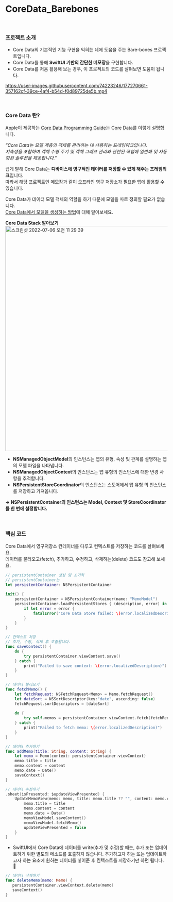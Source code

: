 # CoreData_Barebones
<br/>

### 프로젝트 소개
- Core Data의 기본적인 기능 구현을 익히는 데에 도움을 주는 Bare-bones 프로젝트입니다.
- Core Data를 통해 **SwiftUI 기반의 간단한 메모장**을 구현합니다.
- Core Data를 처음 활용해 보는 경우, 이 프로젝트의 코드를 살펴보면 도움이 됩니다.


https://user-images.githubusercontent.com/74223246/177270661-357162cf-39ce-4af4-b54d-f0d89725de5b.mp4



<br/>

### Core Data 란?   
Apple이 제공하는 [Core Data Programming Guide](https://developer.apple.com/library/archive/documentation/Cocoa/Conceptual/CoreData/index.html)는 Core Data를 이렇게 설명합니다.      

*“Core Data는 모델 계층의 객체를 관리하는 데 사용하는 프레임워크입니다.    
지속성을 포함하여 객체 수명 주기 및 객체 그래프 관리와 관련된 작업에 일반화 및 자동화된 솔루션을 제공합니다.”*     

쉽게 말해 Core Data는 **디바이스에 영구적인 데이터를 저장할 수 있게 해주는 프레임워크**입니다.     
따라서 해당 프로젝트인 메모장과 같이 오프라인 영구 저장소가 필요한 앱에 활용할 수 있습니다. 

Core Data가 데이터 모델 객체의 역할을 하기 때문에 모델을 따로 정의할 필요가 없습니다.   
[Core Data에서 모델을 생성하는 방법](https://codershigh.notion.site/Core-Data-16e1c71cf0824489b37d2b6036c8c3c9)에 대해 알아보세요.   

**Core Data Stack 알아보기**
<img width="700" alt="스크린샷 2022-07-06 오전 11 29 39" src="https://user-images.githubusercontent.com/74223246/177455146-61deeece-343b-4860-9a48-9ccd10f60ff7.png">
- **NSManagedObjectModel**의 인스턴스는 앱의 유형, 속성 및 관계를 설명하는 앱의 모델 파일을 나타냅니다.
- **NSManagedObjectContext**의 인스턴스는 앱 유형의 인스턴스에 대한 변경 사항을 추적합니다.
- **NSPersistentStoreCoordinator**의 인스턴스는 스토어에서 앱 유형 의 인스턴스를 저장하고 가져옵니다.    

**→ NSPersistentContainer의 인스턴스는 Model, Context 및 StoreCoordinator를 한 번에 설정합니다.**
<br/>
<br/>
<br/>

### 핵심 코드
Core Data에서 영구저장소 컨테이너를 다루고 컨텍스트를 저장하는 코드를 살펴보세요.   
데이터를 불러오고(fetch), 추가하고, 수정하고, 삭제하는(delete) 코드도 참고해 보세요.   

```Swift
// persistentContainer 생성 및 초기화 
// persistentContainer는 
let persistentContainer: NSPersistentContainer
    
init() {
    persistentContainer = NSPersistentContainer(name: "MemoModel")
    persistentContainer.loadPersistentStores { (description, error) in
        if let error = error {
            fatalError("Core Data Store failed: \(error.localizedDescription)")
        }
    }
}
```
```Swift
// 컨텍스트 저장 
// 추가, 수정, 삭제 후 호출됩니다.  
func saveContext() {
    do {
        try persistentContainer.viewContext.save()
    } catch {
        print("Failed to save context: \(error.localizedDescription)")
    }
}
```
```Swift
// 데이터 불러오기
func fetchMemo() {
    let fetchRequest: NSFetchRequest<Memo> = Memo.fetchRequest()
    let dateSort = NSSortDescriptor(key:"date", ascending: false)
    fetchRequest.sortDescriptors = [dateSort]
        
    do {
        try self.memos = persistentContainer.viewContext.fetch(fetchRequest)
    } catch {
        print("Failed to fetch memo: \(error.localizedDescription)")
    }
}
```
```Swift
// 데이터 추가하기
func addMemo(title: String, content: String) {
    let memo = Memo(context: persistentContainer.viewContext)
    memo.title = title
    memo.content = content
    memo.date = Date()
    saveContext()
}
``` 
```Swift
// 데이터 수정하기
.sheet(isPresented: $updateViewPresented) {
    UpdateMemoView(memo: memo, title: memo.title ?? "", content: memo.content ?? "") { title, content in
        memo.title = title
        memo.content = content
        memo.date = Date()
        memoViewModel.saveContext()
        memoViewModel.fetchMemo()
        updateViewPresented = false
    }
}
```
- SwiftUI에서 Core Data에 데이터를 write(추가 및 수정)할 때는, 추가 또는 업데이트하기 위한 별도의 메소드를 호출하지 않습니다. 추가하고자 하는 또는 업데이트하고자 하는 요소에 원하는 데이터를 넣어준 후 컨텍스트를 저장하기만 하면 됩니다. 🙊
```Swift
// 데이터 삭제하기 
func deleteMemo(memo: Memo) {
   persistentContainer.viewContext.delete(memo)
   saveContext()
}
```
